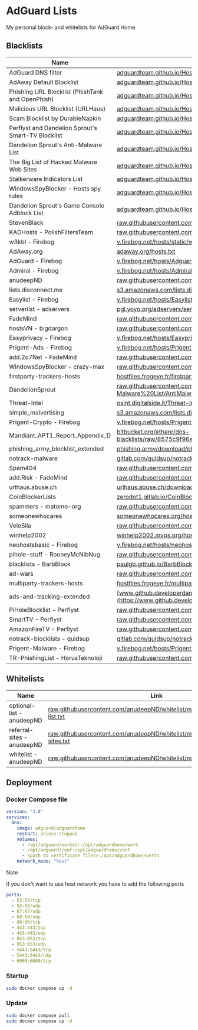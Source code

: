 # AdGuard Lists

My personal block- and whitelists for AdGuard Home

## Blacklists

| Name                                                     | Link                                                                                   |
|----------------------------------------------------------|----------------------------------------------------------------------------------------|
| AdGuard DNS filter                                       | [adguardteam.github.io/HostlistsRegistry/assets/filter_1.txt](https://adguardteam.github.io/HostlistsRegistry/assets/filter_1.txt)   |
| AdAway Default Blocklist                                 | [adguardteam.github.io/HostlistsRegistry/assets/filter_2.txt](https://adguardteam.github.io/HostlistsRegistry/assets/filter_2.txt)   |
| Phishing URL Blocklist (PhishTank and OpenPhish)         | [adguardteam.github.io/HostlistsRegistry/assets/filter_30.txt](https://adguardteam.github.io/HostlistsRegistry/assets/filter_30.txt) |
| Malicious URL Blocklist (URLHaus)                        | [adguardteam.github.io/HostlistsRegistry/assets/filter_11.txt](https://adguardteam.github.io/HostlistsRegistry/assets/filter_11.txt) |
| Scam Blocklist by DurableNapkin                          | [adguardteam.github.io/HostlistsRegistry/assets/filter_10.txt](https://adguardteam.github.io/HostlistsRegistry/assets/filter_10.txt) |
| Perflyst and Dandelion Sprout's Smart-TV Blocklist       | [adguardteam.github.io/HostlistsRegistry/assets/filter_7.txt](https://adguardteam.github.io/HostlistsRegistry/assets/filter_7.txt)   |
| Dandelion Sprout's Anti-Malware List                     | [adguardteam.github.io/HostlistsRegistry/assets/filter_12.txt](https://adguardteam.github.io/HostlistsRegistry/assets/filter_12.txt) |
| The Big List of Hacked Malware Web Sites                 | [adguardteam.github.io/HostlistsRegistry/assets/filter_9.txt](https://adguardteam.github.io/HostlistsRegistry/assets/filter_9.txt)   |
| Stalkerware Indicators List                              | [adguardteam.github.io/HostlistsRegistry/assets/filter_31.txt](https://adguardteam.github.io/HostlistsRegistry/assets/filter_31.txt) |
| WindowsSpyBlocker - Hosts spy rules                      | [adguardteam.github.io/HostlistsRegistry/assets/filter_23.txt](https://adguardteam.github.io/HostlistsRegistry/assets/filter_23.txt) |
| Dandelion Sprout's Game Console Adblock List             | [adguardteam.github.io/HostlistsRegistry/assets/filter_6.txt](https://adguardteam.github.io/HostlistsRegistry/assets/filter_6.txt)   |
| StevenBlack                                              | [raw.githubusercontent.com/StevenBlack/hosts/master/hosts](https://raw.githubusercontent.com/StevenBlack/hosts/master/hosts)             |
| KADHosts - PolishFiltersTeam                             | [raw.githubusercontent.com/PolishFiltersTeam/KADhosts/master/KADhosts.txt](https://raw.githubusercontent.com/PolishFiltersTeam/KADhosts/master/KADhosts.txt) |
| w3kbl - Firebog                                         | [v.firebog.net/hosts/static/w3kbl.txt](https://v.firebog.net/hosts/static/w3kbl.txt)                               |
| AdAway.org                                               | [adaway.org/hosts.txt](https://adaway.org/hosts.txt)                                               |
| AdGuard - Firebog                                       | [v.firebog.net/hosts/AdguardDNS.txt](https://v.firebog.net/hosts/AdguardDNS.txt)                             |
| Admiral - Firebog                                       | [v.firebog.net/hosts/Admiral.txt](https://v.firebog.net/hosts/Admiral.txt)                                   |
| anudeepND                                                | [raw.githubusercontent.com/anudeepND/blacklist/master/adservers.txt](https://raw.githubusercontent.com/anudeepND/blacklist/master/adservers.txt) |
| lists.disconnect.me                                     | [s3.amazonaws.com/lists.disconnect.me/simple_ad.txt](https://s3.amazonaws.com/lists.disconnect.me/simple_ad.txt)             |
| Easylist - Firebog                                      | [v.firebog.net/hosts/Easylist.txt](https://v.firebog.net/hosts/Easylist.txt)                                 |
| serverlist - adservers                                  | [pgl.yoyo.org/adservers/serverlist.php?hostformat=hosts&showintro=0&mimetype=plaintext](https://pgl.yoyo.org/adservers/serverlist.php?hostformat=hosts&showintro=0&mimetype=plaintext) |
| FadeMind                                                 | [raw.githubusercontent.com/FadeMind/hosts.extras/master/UncheckyAds/hosts](https://raw.githubusercontent.com/FadeMind/hosts.extras/master/UncheckyAds/hosts) |
| hostsVN - bigdargon                                     | [raw.githubusercontent.com/bigdargon/hostsVN/master/hosts](https://raw.githubusercontent.com/bigdargon/hostsVN/master/hosts)               |
| Easyprivacy - Firebog                                   | [v.firebog.net/hosts/Easyprivacy.txt](https://v.firebog.net/hosts/Easyprivacy.txt)                           |
| Prigent-Ads - Firebog                                   | [v.firebog.net/hosts/Prigent-Ads.txt](https://v.firebog.net/hosts/Prigent-Ads.txt)                           |
| add.2o7Net - FadeMind                                   | [raw.githubusercontent.com/FadeMind/hosts.extras/master/add.2o7Net/hosts](https://raw.githubusercontent.com/FadeMind/hosts.extras/master/add.2o7Net/hosts) |
| WindowsSpyBlocker - crazy-max                           | [raw.githubusercontent.com/crazy-max/WindowsSpyBlocker/master/data/hosts/spy.txt](https://raw.githubusercontent.com/crazy-max/WindowsSpyBlocker/master/data/hosts/spy.txt) |
| firstparty-trackers-hosts                               | [hostfiles.frogeye.fr/firstparty-trackers-hosts.txt](https://hostfiles.frogeye.fr/firstparty-trackers-hosts.txt) |
| DandelionSprout                                          | [raw.githubusercontent.com/DandelionSprout/adfilt/master/Alternate%20versions%20Anti-Malware%20List/AntiMalwareHosts.txt](https://raw.githubusercontent.com/DandelionSprout/adfilt/master/Alternate%20versions%20Anti-Malware%20List/AntiMalwareHosts.txt) |
| Threat-Intel                                             | [osint.digitalside.it/Threat-Intel/lists/latestdomains.txt](https://osint.digitalside.it/Threat-Intel/lists/latestdomains.txt) |
| simple_malvertising                                     | [s3.amazonaws.com/lists.disconnect.me/simple_malvertising.txt](https://s3.amazonaws.com/lists.disconnect.me/simple_malvertising.txt) |
| Prigent-Crypto - Firebog                                | [v.firebog.net/hosts/Prigent-Crypto.txt](https://v.firebog.net/hosts/Prigent-Crypto.txt)                     |
| Mandiant_APT1_Report_Appendix_D                         | [bitbucket.org/ethanr/dns-blacklists/raw/8575c9f96e5b4a1308f2f12394abd86d0927a4a0/bad_lists/Mandiant_APT1_Report_Appendix_D.txt](https://bitbucket.org/ethanr/dns-blacklists/raw/8575c9f96e5b4a1308f2f12394abd86d0927a4a0/bad_lists/Mandiant_APT1_Report_Appendix_D.txt) |
| phishing_army_blocklist_extended                        | [phishing.army/download/phishing_army_blocklist_extended.txt](https://phishing.army/download/phishing_army_blocklist_extended.txt) |
| notrack-malware                                         | [gitlab.com/quidsup/notrack-blocklists/raw/master/notrack-malware.txt](https://gitlab.com/quidsup/notrack-blocklists/raw/master/notrack-malware.txt) |
| Spam404                                                  | [raw.githubusercontent.com/Spam404/lists/master/main-blacklist.txt](https://raw.githubusercontent.com/Spam404/lists/master/main-blacklist.txt) |
| add.Risk - FadeMind                                     | [raw.githubusercontent.com/FadeMind/hosts.extras/master/add.Risk/hosts](https://raw.githubusercontent.com/FadeMind/hosts.extras/master/add.Risk/hosts)   |
| urlhaus.abuse.ch                                         | [urlhaus.abuse.ch/downloads/hostfile/](https://urlhaus.abuse.ch/downloads/hostfile/)                                 |
| CoinBlockerLists                                         | [zerodot1.gitlab.io/CoinBlockerLists/hosts_browser](https://zerodot1.gitlab.io/CoinBlockerLists/hosts_browser)               |
| spammers - matomo-org                                    | [raw.githubusercontent.com/matomo-org/referrer-spam-blacklist/master/spammers.txt](https://raw.githubusercontent.com/matomo-org/referrer-spam-blacklist/master/spammers.txt) |
| someonewhocares                                          | [someonewhocares.org/hosts/zero/hosts](https://someonewhocares.org/hosts/zero/hosts)                                    |
| VeleSila                                                 | [raw.githubusercontent.com/VeleSila/yhosts/master/hosts](https://raw.githubusercontent.com/VeleSila/yhosts/master/hosts)                  |
| winhelp2002                                              | [winhelp2002.mvps.org/hosts.txt](https://winhelp2002.mvps.org/hosts.txt)                                      |
| neohostsbasic - Firebog                                 | [v.firebog.net/hosts/neohostsbasic.txt](https://v.firebog.net/hosts/neohostsbasic.txt)                       |
| pihole-stuff - RooneyMcNibNug                           | [raw.githubusercontent.com/RooneyMcNibNug/pihole-stuff/master/SNAFU.txt](https://raw.githubusercontent.com/RooneyMcNibNug/pihole-stuff/master/SNAFU.txt) |
| blacklists - BarbBlock                                   | [paulgb.github.io/BarbBlock/blacklists/hosts-file.txt](https://paulgb.github.io/BarbBlock/blacklists/hosts-file.txt)            |
| ad-wars                                                  | [raw.githubusercontent.com/jdlingyu/ad-wars/master/hosts](https://raw.githubusercontent.com/jdlingyu/ad-wars/master/hosts)                 |
| multiparty-trackers-hosts                                | [hostfiles.frogeye.fr/multiparty-trackers-hosts.txt](https://hostfiles.frogeye.fr/multiparty-trackers-hosts.txt) |
| ads-and-tracking-extended                                | [www.github.developerdan.com/hosts/lists/ads-and-tracking-extended.txt](https://www.github.developerdan.com/hosts/lists/ads-and-tracking-extended.txt) |
| PiHoleBlocklist - Perflyst                               | [raw.githubusercontent.com/Perflyst/PiHoleBlocklist/master/android-tracking.txt](https://raw.githubusercontent.com/Perflyst/PiHoleBlocklist/master/android-tracking.txt) |
| SmartTV - Perflyst                                       | [raw.githubusercontent.com/Perflyst/PiHoleBlocklist/master/SmartTV.txt](https://raw.githubusercontent.com/Perflyst/PiHoleBlocklist/master/SmartTV.txt) |
| AmazonFireTV - Perflyst                                  | [raw.githubusercontent.com/Perflyst/PiHoleBlocklist/master/AmazonFireTV.txt](https://raw.githubusercontent.com/Perflyst/PiHoleBlocklist/master/AmazonFireTV.txt) |
| notrack-blocklists - quidsup                             | [gitlab.com/quidsup/notrack-blocklists/raw/master/notrack-blocklist.txt](https://gitlab.com/quidsup/notrack-blocklists/raw/master/notrack-blocklist.txt) |
| Prigent-Malware - Firebog                               | [v.firebog.net/hosts/Prigent-Malware.txt](https://v.firebog.net/hosts/Prigent-Malware.txt)                   |
| TR-PhishingList - HorusTeknoloji                        | [raw.githubusercontent.com/HorusTeknoloji/TR-PhishingList/master/url-lists.txt](https://raw.githubusercontent.com/HorusTeknoloji/TR-PhishingList/master/url-lists.txt) |


## Whitelists

| Name                         | Link                                                                                                         |
|------------------------------|--------------------------------------------------------------------------------------------------------------|
| optional-list - anudeepND    | [raw.githubusercontent.com/anudeepND/whitelist/master/domains/optional-list.txt](https://raw.githubusercontent.com/anudeepND/whitelist/master/domains/optional-list.txt) |
| referral-sites - anudeepND   | [raw.githubusercontent.com/anudeepND/whitelist/master/domains/referral-sites.txt](https://raw.githubusercontent.com/anudeepND/whitelist/master/domains/referral-sites.txt) |
| whitelist - anudeepND        | [raw.githubusercontent.com/anudeepND/whitelist/master/domains/whitelist.txt](https://raw.githubusercontent.com/anudeepND/whitelist/master/domains/whitelist.txt)       |

## Deployment

### Docker Compose file

```yaml
version: "3.8"
services:
  dns:
    image: adguard/adguardhome
    restart: unless-stopped
    volumes:
      - /opt/adguard/workdir:/opt/adguardhome/work
      - /opt/adguard/conf:/opt/adguardhome/conf
      - <path to certificate files>:/opt/adguardhome/certs
    network_mode: "host"
```

> [!NOTE]
> If you don't want to use host network you have to add the following ports

```yaml
ports:
  - 53:53/tcp
  - 53:53/udp
  - 67:67/udp
  - 68:68/udp
  - 80:80/tcp
  - 443:443/tcp
  - 443:443/udp
  - 853:853/tcp
  - 853:853/udp
  - 5443:5443/tcp
  - 5443:5443/udp
  - 6060:6060/tcp
```

### Startup

```bash
sudo docker compose up -d
```

### Update

```bash
sudo docker compose pull
sudo docker compose up -d
```

